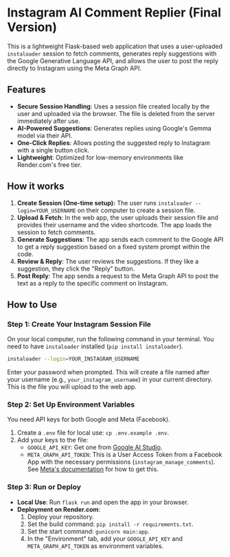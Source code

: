 # Instagram AI Comment Replier (Final Version)

This is a lightweight Flask-based web application that uses a user-uploaded `instaloader` session to fetch comments, generates reply suggestions with the Google Generative Language API, and allows the user to post the reply directly to Instagram using the Meta Graph API.

## Features

-   **Secure Session Handling**: Uses a session file created locally by the user and uploaded via the browser. The file is deleted from the server immediately after use.
-   **AI-Powered Suggestions**: Generates replies using Google's Gemma model via their API.
-   **One-Click Replies**: Allows posting the suggested reply to Instagram with a single button click.
-   **Lightweight**: Optimized for low-memory environments like Render.com's free tier.

## How it works

1.  **Create Session (One-time setup):** The user runs `instaloader --login=YOUR_USERNAME` on their computer to create a session file.
2.  **Upload & Fetch**: In the web app, the user uploads their session file and provides their username and the video shortcode. The app loads the session to fetch comments.
3.  **Generate Suggestions**: The app sends each comment to the Google API to get a reply suggestion based on a fixed system prompt within the code.
4.  **Review & Reply**: The user reviews the suggestions. If they like a suggestion, they click the "Reply" button.
5.  **Post Reply**: The app sends a request to the Meta Graph API to post the text as a reply to the specific comment on Instagram.

## How to Use

### Step 1: Create Your Instagram Session File

On your local computer, run the following command in your terminal. You need to have `instaloader` installed (`pip install instaloader`).

```bash
instaloader --login=YOUR_INSTAGRAM_USERNAME
```

Enter your password when prompted. This will create a file named after your username (e.g., `your_instagram_username`) in your current directory. This is the file you will upload to the web app.

### Step 2: Set Up Environment Variables

You need API keys for both Google and Meta (Facebook).

1.  Create a `.env` file for local use: `cp .env.example .env`.
2.  Add your keys to the file:
    *   `GOOGLE_API_KEY`: Get one from [Google AI Studio](https://aistudio.google.com/app/apikey).
    *   `META_GRAPH_API_TOKEN`: This is a User Access Token from a Facebook App with the necessary permissions (`instagram_manage_comments`). See [Meta's documentation](https://developers.facebook.com/docs/graph-api/overview) for how to get this.

### Step 3: Run or Deploy

*   **Local Use**: Run `flask run` and open the app in your browser.
*   **Deployment on Render.com**:
    1.  Deploy your repository.
    2.  Set the build command: `pip install -r requirements.txt`.
    3.  Set the start command: `gunicorn main:app`.
    4.  In the "Environment" tab, add your `GOOGLE_API_KEY` and `META_GRAPH_API_TOKEN` as environment variables.
